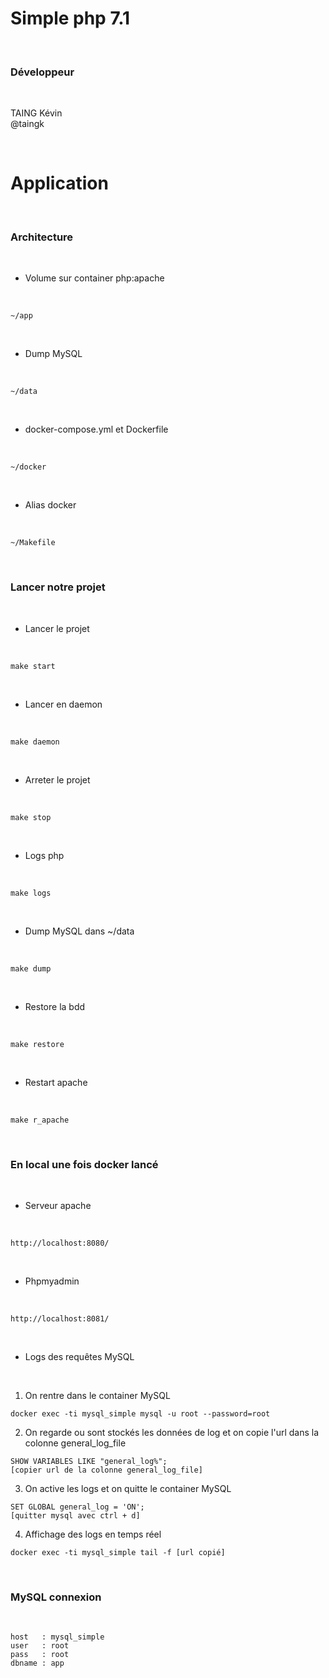 # Simple php 7.1

<br>

### Développeur

<br>

TAING Kévin <br>
@taingk

<br>

# Application

<br>

### Architecture

<br>

- Volume sur container php:apache

<br>

```
~/app
```

<br>

- Dump MySQL

<br>

```
~/data
```

<br>

- docker-compose.yml et Dockerfile

<br>

```
~/docker
```

<br>

- Alias docker

<br>

```
~/Makefile
```

<br>

### Lancer notre projet

<br>

- Lancer le projet

<br>

```
make start
```

<br>

- Lancer en daemon

<br>

```
make daemon
```

<br>

- Arreter le projet

<br>

```
make stop
```

<br>

- Logs php

<br>

```
make logs
```

<br>

- Dump MySQL dans ~/data

<br>

```
make dump
```

<br>

- Restore la bdd

<br>

```
make restore
```

<br>

- Restart apache

<br>

```
make r_apache
```

<br>

### En local une fois docker lancé

<br>

- Serveur apache

<br>

```
http://localhost:8080/
```

<br>

- Phpmyadmin

<br>

```
http://localhost:8081/
```

<br>

- Logs des requêtes MySQL

<br>

1. On rentre dans le container MySQL
```
docker exec -ti mysql_simple mysql -u root --password=root
```
2. On regarde ou sont stockés les données de log et on copie l'url dans la colonne general\_log_file
```
SHOW VARIABLES LIKE "general_log%";
[copier url de la colonne general_log_file]
```
3. On active les logs et on quitte le container MySQL
```
SET GLOBAL general_log = 'ON';
[quitter mysql avec ctrl + d]
```
4. Affichage des logs en temps réel
```
docker exec -ti mysql_simple tail -f [url copié]
```

<br>

### MySQL connexion

<br>

```
host   : mysql_simple
user   : root
pass   : root
dbname : app
```
